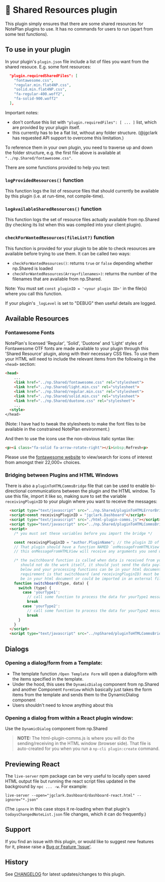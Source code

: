 # 🤝 Shared Resources plugin

This plugin simply ensures that there are some shared resources for NotePlan plugins to use. It has no commands for users to run (apart from some test functions).

## To use in your plugin
In your plugin's `plugin.json` file include a list of files you want from the shared resouce. E.g. some font resources:
```json
  "plugin.requiredSharedFiles": [
    "fontawesome.css",
    "regular.min.flat4NP.css",
    "solid.min.flat4NP.css",
    "fa-regular-400.woff2",
    "fa-solid-900.woff2"
  ],
```

Important notes:
- don't confuse this list with `"plugin.requiredFiles": [ ... ]` list, which are provided by your plugin itself.
- this currently has to be a flat list, without any folder structure. (@jgclark has requested API support to overcome this limitation.)

To reference them in your own plugin, you need to traverse up and down the folder structure, e.g. the first file above is available at `"../np.Shared/fontawesome.css"`.

There are some functions provided to help you test:

### `logProvidedResources()` function
This function logs the list of resource files that should currently be available by this plugin (i.e. at run-time, not compile-time).

### `logAvailableSharedResources()` function
This function logs the set of resource files actually available from np.Shared (by checking its list when this was compiled into your client plugin).

### `checkForWantedResources(fileList?)` function
This function is provided for your plugin to be able to check resources are available before trying to use them.  It can be called two ways:
- `checkForWantedResources()`: returns `true` or `false` depending whether np.Shared is loaded
- `checkForWantedResources(Array<filenames>)`: returns the number of the filenames that are available from np.Shared.

Note: You must set `const pluginID = '<your plugin ID>'` in the file(s) where you call this function.

If your plugin's `_logLevel` is set to "DEBUG" then useful details are logged.

## Available Resources
### Fontawesome Fonts

NotePlan's licensed 'Regular', 'Solid', 'Duotone' and 'Light' styles of Fontawesome OTF fonts are made available to your plugin through this 'Shared Resource' plugin, along with their necessary CSS files. To use them your HTML will need to include the relevant items from the following in the `<head>` section:

```html
<head>
    ...
    <link href="../np.Shared/fontawesome.css" rel="stylesheet">
    <link href="../np.Shared/light.min.css" rel="stylesheet">
    <link href="../np.Shared/regular.min.css" rel="stylesheet">
    <link href="../np.Shared/solid.min.css" rel="stylesheet">
    <link href="../np.Shared/duotone.css" rel="stylesheet">
    ...
  <style>
</head>
```
(Note: I have had to tweak the stylesheets to make the font files to be available in the constrained NotePlan environment.)

And then to use the icons use the non-obvious italic syntax like:

```html
<p><i class="fa-solid fa-arrow-rotate-right"></i>&nbsp;Refresh<p>
```

Please use the [fontawesome website](https://fontawesome.com/search) to view/search for icons of interest from amongst their 22,000+ choices.

### Bridging between Plugins and HTML Windows
There is also a `pluginToHTMLCommsBridge` file that can be used to enable bi-directional communications between the plugin and the HTML window. To use this file, import it like so, making sure to set the variable `receivingPluginID` to your plugin where you want to receive the messages:

```html
  <script type="text/javascript" src="../np.Shared/pluginToHTMLErrorBridge.js"></script>
  <script>const receivingPluginID = "jgclark.Dashboard"</script>
  <script type="text/javascript" src="./html-plugin-comms.js"></script>
  <script type="text/javascript" src="../np.Shared/pluginToHTMLCommsBridge.js"></script>
  <script>
    /* you must set these variables before you import the bridge */

    const receivingPluginID = "author.PluginName"; // the plugin ID of the plugin which will receive the comms from HTML
    // That plugin should have a function NAMED `onMessageFromHTMLView` (in the plugin.json and exported in the plugin's index.js)
    // this onMessageFromHTMLView will receive any arguments you send using the sendToPlugin() command in the HTML window

    /* the switchboard function is called when data is received from your plugin and needs to be processed. this function
       should not do the work itself, it should just send the data payload to a function for processing. The switchboard function
       below and your processing functions can be in your html document or could be imported in an external file. The only
       requirement is that switchboard (and receivingPluginID) must be defined or imported before the `pluginToHTMLCommsBridge`
       be in your html document or could be imported in an external file */
    function switchboard(type, data) {
      switch (type) {
        case 'yourType1':
          // call some function to process the data for yourType1 messages and pass the `data` parameter
          break
        case 'yourType2':
          // call some function to process the data for yourType2 messages
          break
      }
    }
  </script>
  <script type="text/javascript" src="../npShared/pluginToHTMLCommsBridge.js"></script>
```

## Dialogs
### Opening a dialog/form from a Template:
- The template function `/Open Template Form` will open a dialog/form with the items specified in the template.
- Under the hood, this uses the `DynamicDialog` component from np.Shared and another Component `FormView` which basically just takes the form items from the template and sends them to the DynamicDialog component 
- Users shouldn't need to know anything about this

### Opening a dialog from within a React plugin window:
Use the `DynamicDialog` component from np.Shared

> **NOTE:** The html-plugin-comms.js is where you will do the sending/receiving in the HTML window (browser side). That file is auto-created for you when you run a `np-cli plugin:create` command. 

## Previewing React
The `live-server` npm package can be very useful to locally open saved HTML output file but running the react script files updated in the background by `npc ... -w`. For example:

`live-server --open="jgclark.Dashboard/dashboard-react.html" --ignore="*.json"`

(The `ignore` in this case stops it re-loading when that plugin's `todaysChangedNoteList.json` file changes, which it can do frequently.)

## Support

If you find an issue with this plugin, or would like to suggest new features for it, please raise a [Bug or Feature 'Issue'](https://github.com/NotePlan/plugins/issues).

## History

See [CHANGELOG](https://github.com/NotePlan/plugins/blob/main/np.Shared/CHANGELOG.md) for latest updates/changes to this plugin.
